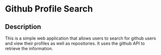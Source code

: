 # Github Profile Search

## Description

This is a simple web application that allows users to search for github users and view their profiles as well as repositories. It uses the github API to retrieve the information.
